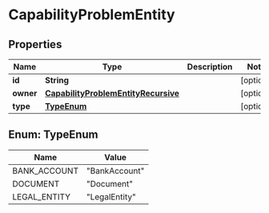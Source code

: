 

# CapabilityProblemEntity


## Properties

| Name | Type | Description | Notes |
|------------ | ------------- | ------------- | -------------|
|**id** | **String** |  |  [optional] |
|**owner** | [**CapabilityProblemEntityRecursive**](CapabilityProblemEntityRecursive.md) |  |  [optional] |
|**type** | [**TypeEnum**](#TypeEnum) |  |  [optional] |



## Enum: TypeEnum

| Name | Value |
|---- | -----|
| BANK_ACCOUNT | &quot;BankAccount&quot; |
| DOCUMENT | &quot;Document&quot; |
| LEGAL_ENTITY | &quot;LegalEntity&quot; |



